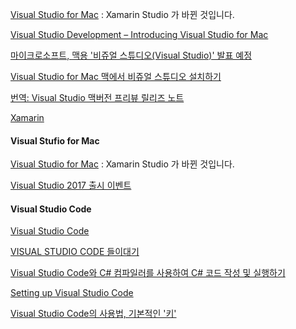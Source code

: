[Visual Studio for Mac](https://developer.xamarin.com/visual-studio-mac/) : Xamarin Studio 가 바뀐 것입니다.

[Visual Studio Development – Introducing Visual Studio for Mac](https://msdn.microsoft.com/en-us/magazine/mt790182.aspx?tduid=(562ec4175fe3e53788113f97030c2194)(256380)(2459594)(TnL5HPStwNw-zdFmIDc0Egjt9pldKGSHcw)())

[마이크로소프트, 맥용 '비쥬얼 스튜디오(Visual Studio)' 발표 예정](http://macnews.tistory.com/5164)

[Visual Studio for Mac 맥에서 비쥬얼 스튜디오 설치하기](http://www.lalasola.com/entry/Visual-Studio-for-Mac-맥에서-비쥬얼-스튜디오-설치하기)

[번역: Visual Studio 맥버전 프리뷰 릴리즈 노트](http://devkingsejong.tistory.com/10)

[Xamarin](https://developer.xamarin.com/?cs=1)

#### Visual Stufio for Mac

[Visual Studio for Mac](https://developer.xamarin.com/visual-studio-mac/) : Xamarin Studio 가 바뀐 것입니다.

[Visual Studio 2017 출시 이벤트](https://www.visualstudio.com/ko/?rr=http%3A%2F%2Fs.ppomppu.co.kr%2F%3Fidno%3Ddeveloper_9126%26target%3DaHR0cDovL21zZG4ubWljcm9zb2Z0LmNvbS9lbi1VUy92c3R1ZGlvLw%3D%3D%26encode%3Don)

#### Visual Studio Code

[Visual Studio Code](https://code.visualstudio.com)

[VISUAL STUDIO CODE 들이대기](https://hojunpark.wordpress.com/2015/04/30/visual-studio-code-들이대기/)

[Visual Studio Code와 C# 컴파일러를 사용하여 C# 코드 작성 및 실행하기](https://www.youtube.com/watch?v=kefdPYn6tQ8)

[Setting up Visual Studio Code](https://code.visualstudio.com/docs/setup/setup-overview)

[Visual Studio Code의 사용법, 기본적인 '키'](http://gayuna.tistory.com/8)
